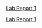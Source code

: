 [Lab Report 1](lab-report-1-week-2.html)

[Lab Report 1](https://kneeko97.github.io/cse15l-lab-reports//lab-report-1-week-2.html)
